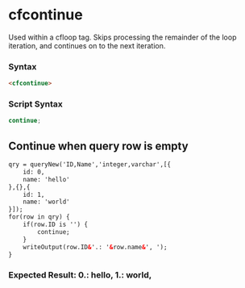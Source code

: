 # cfcontinue

Used within a cfloop tag. Skips processing the remainder of the loop iteration, and continues on to the next iteration.

### Syntax

```html
<cfcontinue>
```

### Script Syntax

```javascript
continue;
```

## Continue when query row is empty

```html
qry = queryNew('ID,Name','integer,varchar',[{
	id: 0,
	name: 'hello'
},{},{
	id: 1,
	name: 'world'
}]);
for(row in qry) {
	if(row.ID is '') {
		continue;
	}
	writeOutput(row.ID&'.: '&row.name&', ');
}
```

### Expected Result: 0.: hello, 1.: world,
